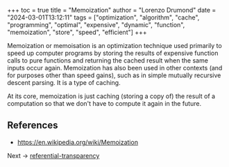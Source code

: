 +++
toc = true
title = "Memoization"
author = "Lorenzo Drumond"
date = "2024-03-01T13:12:11"
tags = ["optimization",  "algorithm",  "cache",  "programming",  "optimal",  "expensive",  "dynamic",  "function",  "memoization",  "store",  "speed",  "efficient"]
+++


Memoization or memoisation is an optimization technique used primarily to speed up computer programs by storing the results of expensive function calls to pure functions and returning the cached result when the same inputs occur again. Memoization has also been used in other contexts (and for purposes other than speed gains), such as in simple mutually recursive descent parsing. It is a type of caching.

At its core, memoization is just caching (storing a copy of) the result of a computation so that we don't have to compute it again in the future.

## References
- https://en.wikipedia.org/wiki/Memoization

Next -> [referential-transparency](/wiki/referential-transparency/)
